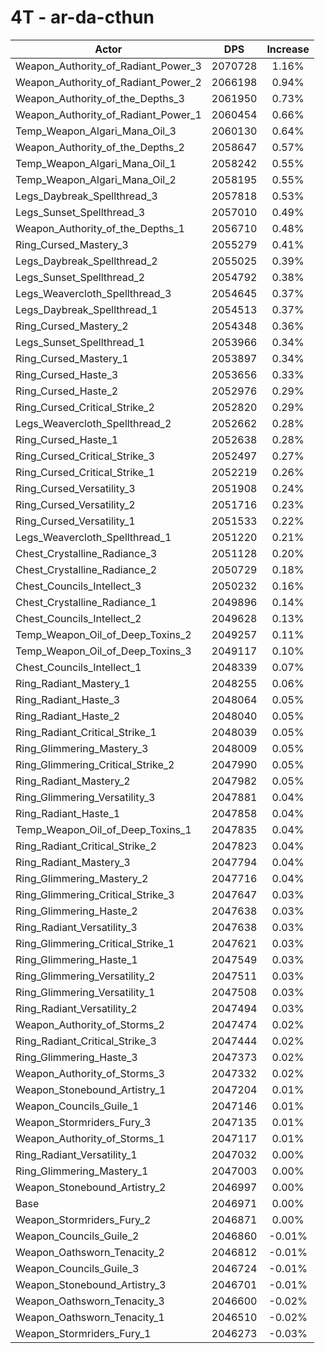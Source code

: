 # 4T - ar-da-cthun
| Actor | DPS | Increase |
|---|:---:|:---:|
|Weapon_Authority_of_Radiant_Power_3|2070728|1.16%|
|Weapon_Authority_of_Radiant_Power_2|2066198|0.94%|
|Weapon_Authority_of_the_Depths_3|2061950|0.73%|
|Weapon_Authority_of_Radiant_Power_1|2060454|0.66%|
|Temp_Weapon_Algari_Mana_Oil_3|2060130|0.64%|
|Weapon_Authority_of_the_Depths_2|2058647|0.57%|
|Temp_Weapon_Algari_Mana_Oil_1|2058242|0.55%|
|Temp_Weapon_Algari_Mana_Oil_2|2058195|0.55%|
|Legs_Daybreak_Spellthread_3|2057818|0.53%|
|Legs_Sunset_Spellthread_3|2057010|0.49%|
|Weapon_Authority_of_the_Depths_1|2056710|0.48%|
|Ring_Cursed_Mastery_3|2055279|0.41%|
|Legs_Daybreak_Spellthread_2|2055025|0.39%|
|Legs_Sunset_Spellthread_2|2054792|0.38%|
|Legs_Weavercloth_Spellthread_3|2054645|0.37%|
|Legs_Daybreak_Spellthread_1|2054513|0.37%|
|Ring_Cursed_Mastery_2|2054348|0.36%|
|Legs_Sunset_Spellthread_1|2053966|0.34%|
|Ring_Cursed_Mastery_1|2053897|0.34%|
|Ring_Cursed_Haste_3|2053656|0.33%|
|Ring_Cursed_Haste_2|2052976|0.29%|
|Ring_Cursed_Critical_Strike_2|2052820|0.29%|
|Legs_Weavercloth_Spellthread_2|2052662|0.28%|
|Ring_Cursed_Haste_1|2052638|0.28%|
|Ring_Cursed_Critical_Strike_3|2052497|0.27%|
|Ring_Cursed_Critical_Strike_1|2052219|0.26%|
|Ring_Cursed_Versatility_3|2051908|0.24%|
|Ring_Cursed_Versatility_2|2051716|0.23%|
|Ring_Cursed_Versatility_1|2051533|0.22%|
|Legs_Weavercloth_Spellthread_1|2051220|0.21%|
|Chest_Crystalline_Radiance_3|2051128|0.20%|
|Chest_Crystalline_Radiance_2|2050729|0.18%|
|Chest_Councils_Intellect_3|2050232|0.16%|
|Chest_Crystalline_Radiance_1|2049896|0.14%|
|Chest_Councils_Intellect_2|2049628|0.13%|
|Temp_Weapon_Oil_of_Deep_Toxins_2|2049257|0.11%|
|Temp_Weapon_Oil_of_Deep_Toxins_3|2049117|0.10%|
|Chest_Councils_Intellect_1|2048339|0.07%|
|Ring_Radiant_Mastery_1|2048255|0.06%|
|Ring_Radiant_Haste_3|2048064|0.05%|
|Ring_Radiant_Haste_2|2048040|0.05%|
|Ring_Radiant_Critical_Strike_1|2048039|0.05%|
|Ring_Glimmering_Mastery_3|2048009|0.05%|
|Ring_Glimmering_Critical_Strike_2|2047990|0.05%|
|Ring_Radiant_Mastery_2|2047982|0.05%|
|Ring_Glimmering_Versatility_3|2047881|0.04%|
|Ring_Radiant_Haste_1|2047858|0.04%|
|Temp_Weapon_Oil_of_Deep_Toxins_1|2047835|0.04%|
|Ring_Radiant_Critical_Strike_2|2047823|0.04%|
|Ring_Radiant_Mastery_3|2047794|0.04%|
|Ring_Glimmering_Mastery_2|2047716|0.04%|
|Ring_Glimmering_Critical_Strike_3|2047647|0.03%|
|Ring_Glimmering_Haste_2|2047638|0.03%|
|Ring_Radiant_Versatility_3|2047638|0.03%|
|Ring_Glimmering_Critical_Strike_1|2047621|0.03%|
|Ring_Glimmering_Haste_1|2047549|0.03%|
|Ring_Glimmering_Versatility_2|2047511|0.03%|
|Ring_Glimmering_Versatility_1|2047508|0.03%|
|Ring_Radiant_Versatility_2|2047494|0.03%|
|Weapon_Authority_of_Storms_2|2047474|0.02%|
|Ring_Radiant_Critical_Strike_3|2047444|0.02%|
|Ring_Glimmering_Haste_3|2047373|0.02%|
|Weapon_Authority_of_Storms_3|2047332|0.02%|
|Weapon_Stonebound_Artistry_1|2047204|0.01%|
|Weapon_Councils_Guile_1|2047146|0.01%|
|Weapon_Stormriders_Fury_3|2047135|0.01%|
|Weapon_Authority_of_Storms_1|2047117|0.01%|
|Ring_Radiant_Versatility_1|2047032|0.00%|
|Ring_Glimmering_Mastery_1|2047003|0.00%|
|Weapon_Stonebound_Artistry_2|2046997|0.00%|
|Base|2046971|0.00%|
|Weapon_Stormriders_Fury_2|2046871|0.00%|
|Weapon_Councils_Guile_2|2046860|-0.01%|
|Weapon_Oathsworn_Tenacity_2|2046812|-0.01%|
|Weapon_Councils_Guile_3|2046724|-0.01%|
|Weapon_Stonebound_Artistry_3|2046701|-0.01%|
|Weapon_Oathsworn_Tenacity_3|2046600|-0.02%|
|Weapon_Oathsworn_Tenacity_1|2046510|-0.02%|
|Weapon_Stormriders_Fury_1|2046273|-0.03%|
